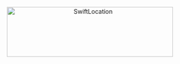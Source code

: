 <p align="center" >
<img src="https://raw.githubusercontent.com/malcommac/SwiftLocation/3.0.0/swiftlocation.png" width=385px height=116px alt="SwiftLocation" title="SwiftLocation">
</p>
